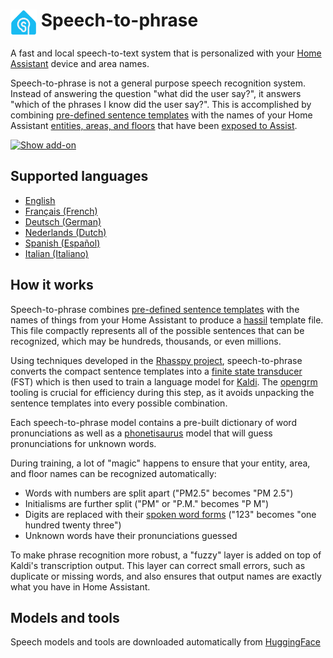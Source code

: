 <h1>
  <img src="icon.png" alt="Speech-to-phrase logo" height="42" align="top">
  Speech-to-phrase
</h1>

A fast and local speech-to-text system that is personalized with your [Home Assistant](https://www.home-assistant.io/) device and area names.

Speech-to-phrase is not a general purpose speech recognition system. Instead of answering the question "what did the user say?", it answers "which of the phrases I know did the user say?".
This is accomplished by combining [pre-defined sentence templates](speech_to_phrase/sentences) with the names of your Home Assistant [entities, areas, and floors](https://www.home-assistant.io/getting-started/concepts-terminology/) that have been [exposed to Assist](https://www.home-assistant.io/voice_control/voice_remote_expose_devices/).

[![Show add-on](https://my.home-assistant.io/badges/supervisor_addon.svg)](https://my.home-assistant.io/redirect/supervisor_addon/?addon=47701997_speech-to-phrase&repository_url=https%3A%2F%2Fgithub.com%2Frhasspy%2Fhassio-addons)

## Supported languages

- [English](https://github.com/OHF-Voice/speech-to-phrase/blob/main/docs/english.md)
- [Français (French)](https://github.com/OHF-Voice/speech-to-phrase/blob/main/docs/french.md)
- [Deutsch (German)](https://github.com/OHF-Voice/speech-to-phrase/blob/main/docs/german.md)
- [Nederlands (Dutch)](https://github.com/OHF-Voice/speech-to-phrase/blob/main/docs/dutch.md)
- [Spanish (Español)](https://github.com/OHF-Voice/speech-to-phrase/blob/main/docs/spanish.md)
- [Italian (Italiano)](https://github.com/OHF-Voice/speech-to-phrase/blob/main/docs/italian.md)

## How it works

Speech-to-phrase combines [pre-defined sentence templates](speech_to_phrase/sentences) with the names of things from your Home Assistant to produce a [hassil](https://github.com/home-assistant/hassil) template file. This file compactly represents all of the possible sentences that can be recognized, which may be hundreds, thousands, or even millions.

Using techniques developed in the [Rhasspy project](https://rhasspy.readthedocs.io/en/latest/whitepaper/), speech-to-phrase converts the compact sentence templates into a [finite state transducer]((https://www.openfst.org)) (FST) which is then used to train a language model for [Kaldi](https://kaldi-asr.org/). The [opengrm](https://www.opengrm.org) tooling is crucial for efficiency during this step, as it avoids unpacking the sentence templates into every possible combination.

Each speech-to-phrase model contains a pre-built dictionary of word pronunciations as well as a [phonetisaurus](https://github.com/AdolfVonKleist/Phonetisaurus) model that will guess pronunciations for unknown words.

During training, a lot of "magic" happens to ensure that your entity, area, and floor names can be recognized automatically:

* Words with numbers are split apart ("PM2.5" becomes "PM 2.5")
* Initialisms are further split ("PM" or "P.M." becomes "P M")
* Digits are replaced with their [spoken word forms](https://github.com/rhasspy/unicode-rbnf) ("123" becomes "one hundred twenty three")
* Unknown words have their pronunciations guessed

To make phrase recognition more robust, a "fuzzy" layer is added on top of Kaldi's transcription output. This layer can correct small errors, such as duplicate or missing words, and also ensures that output names are exactly what you have in Home Assistant.

## Models and tools

Speech models and tools are downloaded automatically from [HuggingFace](https://huggingface.co/datasets/rhasspy/rhasspy-speech/tree/main)

